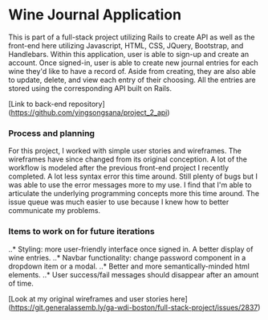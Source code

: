 # Wine Journal Application

This is part of a full-stack project utilizing Rails to create API as well as the
front-end here utilizing Javascript, HTML, CSS, JQuery, Bootstrap, and Handlebars.
Within this application, user is able to sign-up and create an account. Once signed-in,
user is able to create new journal entries for each wine they'd like to have a record of.
Aside from creating, they are also able to update, delete, and view each entry of
their choosing. All the entries are stored using the corresponding API built on Rails.

[Link to back-end repository] (https://github.com/yingsongsana/project_2_api)

### Process and planning

For this project, I worked with simple user stories and wireframes. The wireframes
have since changed from its original conception. A lot of the workflow is modeled
after the previous front-end project I recently completed. A lot less syntax error
this time around. Still plenty of bugs but I was able to use the error messages
more to my use. I find that I'm able to articulate the underlying programming
concepts more this time around. The issue queue was much easier to use because I knew
how to better communicate my problems.

### Items to work on for future iterations
..* Styling: more user-friendly interface once signed in. A better display of wine entries.
..* Navbar functionality: change password component in a dropdown item or a modal.
..* Better and more semantically-minded html elements.
..* User success/fail messages should disappear after an amount of time.

[Look at my original wireframes and user stories here] (https://git.generalassemb.ly/ga-wdi-boston/full-stack-project/issues/2837)
